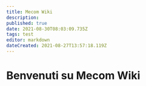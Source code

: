```yaml
---
title: Mecom Wiki
description: 
published: true
date: 2021-08-30T08:03:09.735Z
tags: test
editor: markdown
dateCreated: 2021-08-27T13:57:18.119Z
---
```


# Benvenuti su Mecom Wiki



